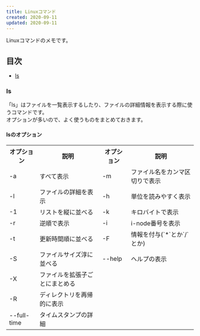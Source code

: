 ```yaml
---
title: Linuxコマンド
created: 2020-09-11
updated: 2020-09-11
---
```

Linuxコマンドのメモです。

## <a name="index">目次</a>

- [ls](#ls)

### <a name="ls">ls</a>

「ls」はファイルを一覧表示するしたり、ファイルの詳細情報を表示する際に使うコマンドです。  
オプションが多いので、よく使うものをまとめておきます。

#### <a name="ls_option">lsのオプション</a>

<table>
    <tr>
        <th>オプション</th>
        <th>説明</th>
        <th>オプション</th>
        <th>説明</th>
    </tr>
    <tr>
        <td>-a</td>
        <td>すべて表示</td>
        <td>-m</td>
        <td>ファイル名をカンマ区切りで表示</td>
    </tr>
    <tr>
        <td>-l</td>
        <td>ファイルの詳細を表示</td>
        <td>-h</td>
        <td>単位を読みやすく表示</td>
    </tr>
    <tr>
        <td>-1</td>
        <td>リストを縦に並べる</td>
        <td>-k</td>
        <td>キロバイトで表示</td>
    </tr>
    <tr>
        <td>-r</td>
        <td>逆順で表示</td>
        <td>-i</td>
        <td>i-node番号を表示</td>
    </tr>
    <tr>
        <td>-t</td>
        <td>更新時間順に並べる</td>
        <td>-F</td>
        <td>情報を付与(`*`とか`/`とか)</td>
    </tr>
    <tr>
        <td>-S</td>
        <td>ファイルサイズ淳に並べる</td>
        <td>--help</td>
        <td>ヘルプの表示</td>
    </tr>
    <tr>
        <td>-X</td>
        <td>ファイルを拡張子ごとにまとめる</td>
        <td></td>
        <td></td>
    </tr>
    <tr>
        <td>-R</td>
        <td>ディレクトリを再帰的に表示</td>
        <td></td>
        <td></td>
    </tr>
    <tr>
        <td>--full-time</td>
        <td>タイムスタンプの詳細</td>
        <td></td>
        <td></td>
    </tr>
</table>
